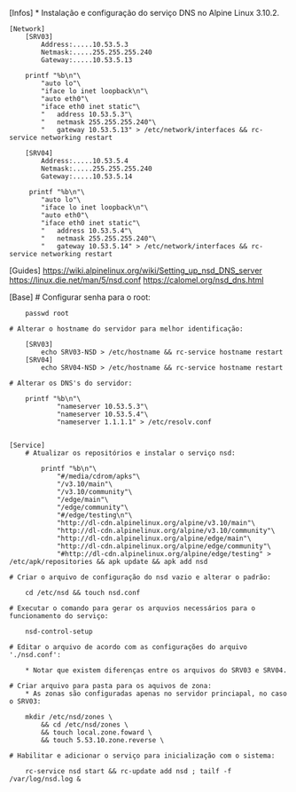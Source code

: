 [Infos]
    * Instalação e configuração do serviço DNS no Alpine Linux 3.10.2.

    [Network]
        [SRV03]
            Address:.....10.53.5.3
            Netmask:.....255.255.255.240
            Gateway:.....10.53.5.13

        printf "%b\n"\
            "auto lo"\
            "iface lo inet loopback\n"\
            "auto eth0"\
            "iface eth0 inet static"\
            "   address 10.53.5.3"\
            "   netmask 255.255.255.240"\
            "   gateway 10.53.5.13" > /etc/network/interfaces && rc-service networking restart
        
        [SRV04]
            Address:.....10.53.5.4
            Netmask:.....255.255.255.240
            Gateway:.....10.53.5.14

         printf "%b\n"\
            "auto lo"\
            "iface lo inet loopback\n"\
            "auto eth0"\
            "iface eth0 inet static"\
            "   address 10.53.5.4"\
            "   netmask 255.255.255.240"\
            "   gateway 10.53.5.14" > /etc/network/interfaces && rc-service networking restart

[Guides]
    https://wiki.alpinelinux.org/wiki/Setting_up_nsd_DNS_server
    https://linux.die.net/man/5/nsd.conf
    https://calomel.org/nsd_dns.html

[Base]
    # Configurar senha para o root:

        passwd root

    # Alterar o hostname do servidor para melhor identificação:

        [SRV03]
            echo SRV03-NSD > /etc/hostname && rc-service hostname restart
        [SRV04]
            echo SRV04-NSD > /etc/hostname && rc-service hostname restart

    # Alterar os DNS's do servidor:

        printf "%b\n"\
                "nameserver 10.53.5.3"\
                "nameserver 10.53.5.4"\
                "nameserver 1.1.1.1" > /etc/resolv.conf


    [Service]
        # Atualizar os repositórios e instalar o serviço nsd:

            printf "%b\n"\
                "#/media/cdrom/apks"\
                "/v3.10/main"\
                "/v3.10/community"\
                "/edge/main"\
                "/edge/community"\
                "#/edge/testing\n"\
                "http://dl-cdn.alpinelinux.org/alpine/v3.10/main"\
                "http://dl-cdn.alpinelinux.org/alpine/v3.10/community"\
                "http://dl-cdn.alpinelinux.org/alpine/edge/main"\
                "http://dl-cdn.alpinelinux.org/alpine/edge/community"\
                "#http://dl-cdn.alpinelinux.org/alpine/edge/testing" > /etc/apk/repositories && apk update && apk add nsd

    # Criar o arquivo de configuração do nsd vazio e alterar o padrão:

        cd /etc/nsd && touch nsd.conf

    # Executar o comando para gerar os arquvios necessários para o funcionamento do serviço:

        nsd-control-setup

    # Editar o arquivo de acordo com as configurações do arquivo './nsd.conf':

        * Notar que existem diferenças entre os arquivos do SRV03 e SRV04.

    # Criar arquivo para pasta para os aquivos de zona:
        * As zonas são configuradas apenas no servidor princiapal, no caso o SRV03:

        mkdir /etc/nsd/zones \
            && cd /etc/nsd/zones \
            && touch local.zone.foward \
            && touch 5.53.10.zone.reverse \

    # Habilitar e adicionar o serviço para inicialização com o sistema:

        rc-service nsd start && rc-update add nsd ; tailf -f /var/log/nsd.log &


        